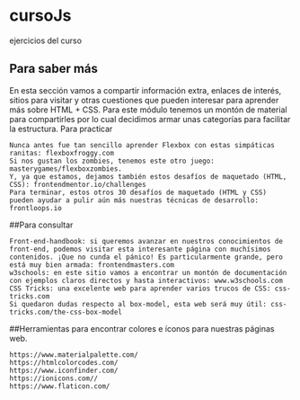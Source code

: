 # cursoJs
ejercicios del curso

## Para saber más

En esta sección vamos a compartir información extra, enlaces de interés, sitios para visitar y otras cuestiones que pueden interesar para aprender más sobre HTML + CSS. Para este módulo tenemos un montón de material para compartirles por lo cual decidimos armar unas categorías para facilitar la estructura.
Para practicar

    Nunca antes fue tan sencillo aprender Flexbox con estas simpáticas ranitas: flexboxfroggy.com
    Si nos gustan los zombies, tenemos este otro juego: masterygames/flexboxzombies.
    Y, ya que estamos, dejamos también estos desafíos de maquetado (HTML, CSS): frontendmentor.io/challenges
    Para terminar, estos otros 30 desafíos de maquetado (HTML y CSS) pueden ayudar a pulir aún más nuestras técnicas de desarrollo: frontloops.io

##Para consultar

    Front-end-handbook: si queremos avanzar en nuestros conocimientos de front-end, podemos visitar esta interesante página con muchísimos contenidos. ¡Que no cunda el pánico! Es particularmente grande, pero está muy bien armada: frontendmasters.com
    w3schools: en este sitio vamos a encontrar un montón de documentación con ejemplos claros directos y hasta interactivos: www.w3schools.com
    CSS Tricks: una excelente web para aprender varios trucos de CSS: css-tricks.com
    Si quedaron dudas respecto al box-model, esta web será muy útil: css-tricks.com/the-css-box-model

##Herramientas para encontrar colores e íconos para nuestras páginas web.

    https://www.materialpalette.com/
    https://htmlcolorcodes.com/
    https://www.iconfinder.com/
    https://ionicons.com//
    https://www.flaticon.com/


